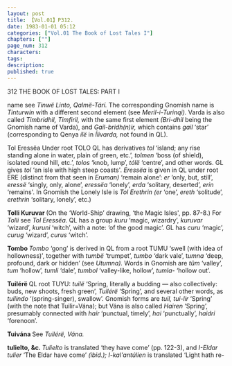 ```yaml
---
layout: post
title: 【Vol.01】P312.
date: 1983-01-01 05:12
categories: ["Vol.01 The Book of Lost Tales I"]
chapters: [""]
page_num: 312
characters: 
tags: 
description: 
published: true
---
```


<p style="text-indent: 0;">
312      THE BOOK OF LOST TALES: PART I
</p>

name see <I>Tinwë Linto, Qalmë-Tárí. </I>The corresponding Gnomish name is <I>Tinturwin </I>with a different second element (see <I>Meril-i-Turinqi). </I>Varda is also called <I>Timbridhil, Timfiril, </I>with the same first element <I>(Bri-dhil </I>being the Gnomish name of Varda), and <I>Gail-bridh(n)ir, </I>which contains <I>gail </I>‘star’ (corresponding to Qenya <I>ílë </I>in <I>Ílivarda, </I>not found in QL).

Tol Eressëa Under root TOLO QL has derivatives <I>tol </I>‘island; any rise standing alone in water, plain of green, etc.’, <I>tolmen </I>‘boss (of shield), isolated round hill, etc.’, <I>tolos </I>‘knob, lump’, <I>tólë </I>‘centre’, and other words. GL gives <I>tol </I>‘an isle with high steep coasts'. <I>Eressëa </I>is given in QL under root ERE (distinct from that seen in <I>Eruman) </I>‘remain alone’: <I>er </I>‘only, but, still’, <I>eressë </I>‘singly, only, alone’, <I>eressëa </I>‘lonely’, <I>erda </I>‘solitary, deserted’, <I>erin </I>‘remains'. In Gnomish the Lonely Isle is <I>Tol Erethrin (er </I>‘one’, <I>ereth </I>‘solitude’, <I>erethrin </I>‘solitary, lonely’, etc.)

<B>Tolli Kuruvar </B>(On the ‘World-Ship’ drawing, ‘the Magic Isles', pp. 87-8.) For <I>Tolli </I>see <I>Tol Eressëa. </I>QL has a group <I>kuru </I>‘magic, wizardry’, <I>kuruvar </I>‘wizard’, <I>kuruni </I>‘witch’, with a note: ‘of the good magic’. GL has <I>curu </I>‘magic’, <I>curug </I>‘wizard’, <I>curus </I>‘witch’.

<B>Tombo   </B><I>Tombo </I>‘gong’ is derived in QL from a root TUMU ‘swell (with idea of hollowness)’, together with <I>tumbë </I>‘trumpet’, <I>tumbo </I>‘dark vale’, t<I>umna </I>‘deep, profound, dark or hidden’ (see <I>Utumna). </I>Words in Gnomish are <I>tûm </I>‘valley’, <I>tum </I>‘hollow’, <I>tumli </I>‘dale’, <I>tumbol </I>‘valley-like, hollow’, <I>tumla- </I>‘hollow out’.

<B>Tuilérë </B>QL root TUYU: <I>tuilë </I>‘Spring, literally a budding — also collectively: buds, new shoots, fresh green’, <I>Tuilérë </I>‘Spring’, and several other words, as <I>tuilindo </I>‘(spring-singer), swallow’. Gnomish forms are <I>tuil, tui-lir </I>‘Spring’ (with the note that Tuilir=Vána); but Vána is also called <I>Hairen </I>‘Spring’, presumably connected with <I>hair </I>‘punctual, timely’, <I>hai </I>‘punctually’, <I>haidri </I>‘forenoon’.

<B>Tuivána  </B>See <I>Tuilérë, Vána.</I>

<B>tulielto, &c. </B><I>Tulielto </I>is translated ‘they have come’ (pp. 122-3), and <I>I-Eldar tulier </I>‘The Eldar have come’ <I>(ibid.); I-kal'antúlien </I>is translated ‘Light hath re-

